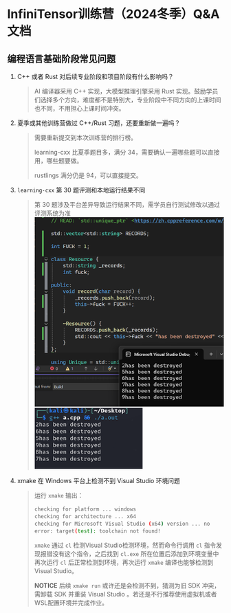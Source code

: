 # InfiniTensor训练营（2024冬季）Q&A文档

## 编程语言基础阶段常见问题

1. C++ 或者 Rust 对后续专业阶段和项目阶段有什么影响吗？

   > AI 编译器采用 C++ 实现，大模型推理引擎采用 Rust 实现。鼓励学员们选择多个方向，难度都不是特别大，专业阶段中不同方向的上课时间也不同，不用担心上课时间冲突。

2. 夏季或其他训练营做过 C++/Rust 习题，还要重新做一遍吗？

   > 需要重新提交到本次训练营的排行榜。
   >
   > learning-cxx 比夏季题目多，满分 34，需要确认一遍哪些题可以直接用，哪些题要做。
   >
   > rustlings 满分仍是 94，可以直接提交。

3. `learning-cxx` 第 30 题评测和本地运行结果不同

   > 第 30 题涉及平台差异导致运行结果不同，需学员自行测试修改以通过评测系统为准
   > ![cxx-30-diff-1](cxx-30-diff-1.png)
   > ![cxx-30-diff-2](cxx-30-diff-2.png)

4. xmake 在 Windows 平台上检测不到 Visual Studio 环境问题

   > 运行 `xmake` 输出：
   >
   > ```bash
   > checking for platform ... windows
   > checking for architecture ... x64
   > checking for Microsoft Visual Studio (x64) version ... no
   > error: target(test): toolchain not found!
   > ```
   >
   > `xmake` 通过 `cl` 检测Visual Studio检测环境，然而命令行调用 `cl` 指令发现报错没有这个指令，之后找到 `cl.exe` 所在位置后添加到环境变量中再次运行 `cl` 后正常检测到环境，再次运行 `xmake` 编译也能够检测到 Visual Studio。
   >
   > **NOTICE** 后续 `xmake run` 或许还是会检测不到，猜测为旧 SDK 冲突，需卸载 SDK 并重装 Visual Studio 。若还是不行推荐使用虚拟机或者WSL配置环境并完成作业。
